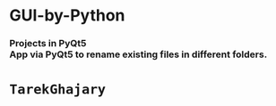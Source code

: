 # GUI-by-Python <br />
<h3> Projects in PyQt5 <br />
App via PyQt5 to rename existing files in different folders. <br /></h3>
<h1> <code>TarekGhajary</code></h1>
